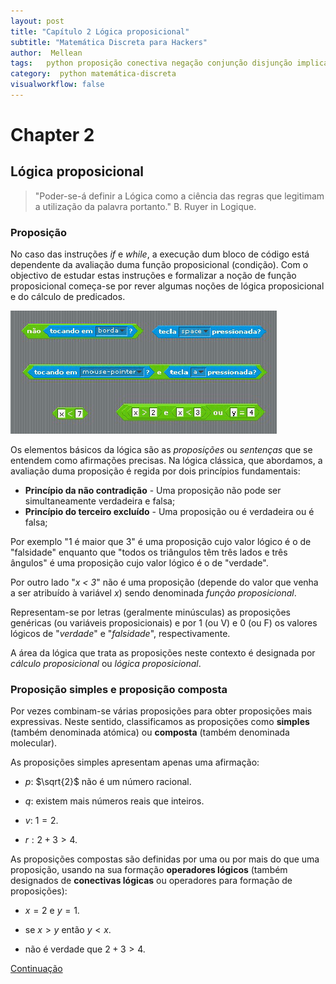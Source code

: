 ```yaml
---
layout: post
title: "Capítulo 2 Lógica proposicional"
subtitle: "Matemática Discreta para Hackers"
author:  Mellean
tags:   python proposição conectiva negação conjunção disjunção implicação bi-implicação tautologia equivalência if for range break continue ciclos
category:  python matemática-discreta
visualworkflow: false
---
```


<script src="https://cdnjs.cloudflare.com/ajax/libs/mathjax/2.7.0/MathJax.js?config=TeX-AMS-MML_HTMLorMML" type="text/javascript"></script>


Chapter 2
======


## Lógica proposicional

> "Poder-se-á definir a Lógica como a ciência das regras que legitimam
a utilização da palavra portanto." B. Ruyer in Logique.

### Proposição

No caso das instruções *if* e *while*, a execução dum bloco de código está dependente da avaliação duma função proposicional (condição). Com o objectivo de estudar estas instruções e formalizar a noção de função proposicional começa-se por rever algumas noções de lógica proposicional e do cálculo de predicados.

![Image](py5.gif)

Os elementos básicos da lógica são as *proposições* ou *sentenças* que se entendem como afirmações precisas. Na lógica clássica, que abordamos, a avaliação duma proposição é regida por dois princípios fundamentais:
- **Princípio da não contradição** - Uma proposição não pode ser simultaneamente verdadeira e falsa;
- **Princípio do terceiro excluído** - Uma proposição ou é verdadeira ou é falsa;

Por exemplo "1 é maior que 3" é uma proposição cujo valor lógico é o de
"falsidade" enquanto que "todos os triângulos têm três lados e três ângulos" é uma proposição cujo valor lógico é o de "verdade".

Por outro lado "*x < 3*" não é uma proposição (depende do valor que venha a ser atribuído à variável *x*) sendo denominada *função proposicional*.

Representam-se por letras (geralmente minúsculas) as proposições genéricas (ou variáveis proposicionais) e por 1 (ou V) e 0 (ou F) os valores lógicos de "*verdade*" e "*falsidade*", respectivamente.

A área da lógica que trata as proposições neste contexto é designada por *cálculo proposicional* ou *lógica proposicional*.

### Proposição simples e proposição composta
Por vezes combinam-se várias proposições para obter proposições mais expressivas. Neste sentido, classificamos as proposições como **simples** (também denominada atómica) ou
**composta** (também denominada molecular).

As proposições simples apresentam apenas uma afirmação:

- $p:$ $\sqrt{2}$ não é um número racional.

- $q:$ existem mais números reais que inteiros.

- $v:$ $1=2$.

- $r:2+3>4$.

As proposições compostas são definidas por uma ou por mais do que uma
proposição, usando na sua formação **operadores lógicos**
(também designados de **conectivas lógicas** ou operadores para formação de proposições):

- $x = 2$ e $y = 1$.

- se $x > y$ então $y < x$.

- não é verdade que $2+3>4$.



[Continuação](https://github.com/MelroLeandro/Matematica-Discreta-para-Hackers/blob/master/jpynb_source/Chapter2_Calculo_Proposicional/Chapter2_Calculo_Proposicional.ipynb)
